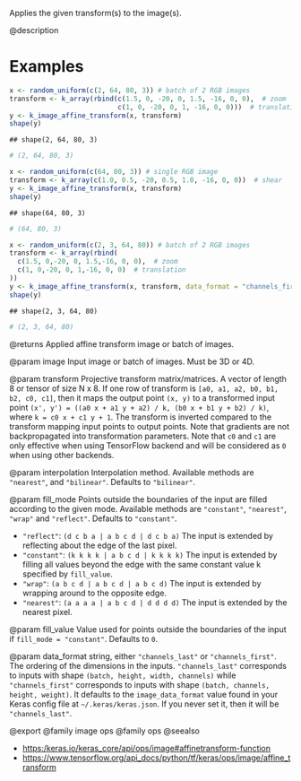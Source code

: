 Applies the given transform(s) to the image(s).

@description

# Examples

```r
x <- random_uniform(c(2, 64, 80, 3)) # batch of 2 RGB images
transform <- k_array(rbind(c(1.5, 0, -20, 0, 1.5, -16, 0, 0),  # zoom
                           c(1, 0, -20, 0, 1, -16, 0, 0)))  # translation))
y <- k_image_affine_transform(x, transform)
shape(y)
```

```
## shape(2, 64, 80, 3)
```

```r
# (2, 64, 80, 3)
```


```r
x <- random_uniform(c(64, 80, 3)) # single RGB image
transform <- k_array(c(1.0, 0.5, -20, 0.5, 1.0, -16, 0, 0))  # shear
y <- k_image_affine_transform(x, transform)
shape(y)
```

```
## shape(64, 80, 3)
```

```r
# (64, 80, 3)
```


```r
x <- random_uniform(c(2, 3, 64, 80)) # batch of 2 RGB images
transform <- k_array(rbind(
  c(1.5, 0,-20, 0, 1.5,-16, 0, 0),  # zoom
  c(1, 0,-20, 0, 1,-16, 0, 0)  # translation
))
y <- k_image_affine_transform(x, transform, data_format = "channels_first")
shape(y)
```

```
## shape(2, 3, 64, 80)
```

```r
# (2, 3, 64, 80)
```

@returns
Applied affine transform image or batch of images.

@param image
Input image or batch of images. Must be 3D or 4D.

@param transform
Projective transform matrix/matrices. A vector of length 8 or
tensor of size N x 8. If one row of transform is
`[a0, a1, a2, b0, b1, b2, c0, c1]`, then it maps the output point
`(x, y)` to a transformed input point
`(x', y') = ((a0 x + a1 y + a2) / k, (b0 x + b1 y + b2) / k)`,
where `k = c0 x + c1 y + 1`. The transform is inverted compared to
the transform mapping input points to output points. Note that
gradients are not backpropagated into transformation parameters.
Note that `c0` and `c1` are only effective when using TensorFlow
backend and will be considered as `0` when using other backends.

@param interpolation
Interpolation method. Available methods are `"nearest"`,
and `"bilinear"`. Defaults to `"bilinear"`.

@param fill_mode
Points outside the boundaries of the input are filled
according to the given mode. Available methods are `"constant"`,
`"nearest"`, `"wrap"` and `"reflect"`. Defaults to `"constant"`.
- `"reflect"`: `(d c b a | a b c d | d c b a)`
    The input is extended by reflecting about the edge of the last
    pixel.
- `"constant"`: `(k k k k | a b c d | k k k k)`
    The input is extended by filling all values beyond
    the edge with the same constant value k specified by
    `fill_value`.
- `"wrap"`: `(a b c d | a b c d | a b c d)`
    The input is extended by wrapping around to the opposite edge.
- `"nearest"`: `(a a a a | a b c d | d d d d)`
    The input is extended by the nearest pixel.

@param fill_value
Value used for points outside the boundaries of the input if
`fill_mode = "constant"`. Defaults to `0`.

@param data_format
string, either `"channels_last"` or `"channels_first"`.
The ordering of the dimensions in the inputs. `"channels_last"`
corresponds to inputs with shape `(batch, height, width, channels)`
while `"channels_first"` corresponds to inputs with shape
`(batch, channels, height, weight)`. It defaults to the
`image_data_format` value found in your Keras config file at
`~/.keras/keras.json`. If you never set it, then it will be
`"channels_last"`.

@export
@family image ops
@family ops
@seealso
+ <https:/keras.io/keras_core/api/ops/image#affinetransform-function>
+ <https://www.tensorflow.org/api_docs/python/tf/keras/ops/image/affine_transform>

